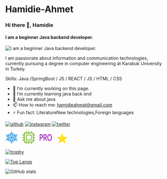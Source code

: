 # Hamidie-Ahmet

### Hi there 👋, Hamidie
#### I am a beginner Java backend developer.
![I am a beginner Java backend developer.](https://github.com/hamidie00235)

I am passionate about information and communication technologies, currently pursuing a degree in computer engineering at Karabuk University in Turkey.

Skills: Java /SpringBoot / JS / REACT / JS / HTML / CSS

- 🔭 I’m currently working on this page. 
- 🌱 I’m currently learning java back end 
- 💬 Ask me about java 
- 📫 How to reach me: hamidieahmat@gmail.com 
- ⚡ Fun fact: LiteratureNew technologies,Foreign languages 


[<img src='https://cdn.jsdelivr.net/npm/simple-icons@3.0.1/icons/github.svg' alt='github' height='40'>](https://github.com/https://github.com/hamidie00235)  [<img src='https://cdn.jsdelivr.net/npm/simple-icons@3.0.1/icons/instagram.svg' alt='instagram' height='40'>](https://www.instagram.com/hamidie_ahmat/)  [<img src='https://cdn.jsdelivr.net/npm/simple-icons@3.0.1/icons/twitter.svg' alt='twitter' height='40'>](https://twitter.com/https://twitter.com/hamidie00235)  

<a href='https://archiveprogram.github.com/'><img src='https://raw.githubusercontent.com/acervenky/animated-github-badges/master/assets/acbadge.gif' width='40' height='40'></a> <a href='https://docs.github.com/en/developers'><img src='https://raw.githubusercontent.com/acervenky/animated-github-badges/master/assets/devbadge.gif' width='40' height='40'></a> <a href='https://github.com/pricing'><img src='https://raw.githubusercontent.com/acervenky/animated-github-badges/master/assets/pro.gif' width='40' height='40'></a> <a href='https://stars.github.com/'><img src='https://raw.githubusercontent.com/acervenky/animated-github-badges/master/assets/starbadge.gif' width='35' height='35'></a> 

[![trophy](https://github-profile-trophy.vercel.app/?username=https://github.com/hamidie00235)](https://github.com/ryo-ma/github-profile-trophy)

[![Top Langs](https://github-readme-stats.vercel.app/api/top-langs/?username=https://github.com/hamidie00235)](https://github.com/anuraghazra/github-readme-stats)

![GitHub stats](https://github-readme-stats.vercel.app/api?username=https://github.com/hamidie00235&show_icons=true)  

